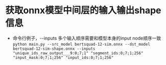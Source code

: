 # 获取onnx模型中间层的输入输出shape信息

* 命令行例子，--inputs 多个输入顺序需要和模型本身的input node顺序一致
``
 python main.py --src_model bertsquad-12-sim.onnx --dst_model bertsquad-12-sim-shape.onnx --inputs "unique_ids_raw_output___9:0;7;1" "segment_ids:0;7;1;256" "input_mask:0;7;1;256" "input_ids:0;7;1;256"
``
